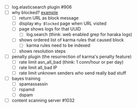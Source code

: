 

- [ ] log.elasticsearch plugin #906
- [ ] why blocked?  [example](https://mail.theartfarm.com/haraka/)
    - [ ] return URL as block message
    - [ ] display `Why Blocked` page when URL visited
    - [ ] page shows logs for that UUID
        - [ ] log.search (think: web enabled grep for haraka logs)
    - [ ] shows ordered list of karma rules that caused block
        - [ ] karma rules need to be indexed
    - [ ] shows resolution steps
- [ ] penalty plugin (the resurrection of karma's penalty feature)
    - [ ] rate limit asn_all_bad (think: 1 conn/hour or per day)
    - [ ] rate limit all_bad IP
    - [ ] rate limit unknown senders who send really bad stuff
- [ ] bayes training
    - [ ] spamassassin
    - [ ] rspamd
    - [ ] dspam
- [ ] content scanning server #1032